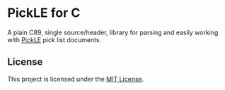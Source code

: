 # PickLE for C

A plain C89, single source/header, library for parsing and easily working with
[PickLE](https://github.com/nathanpc/pickle) pick list documents.

## License

This project is licensed under the [MIT License](/LICENSE).
